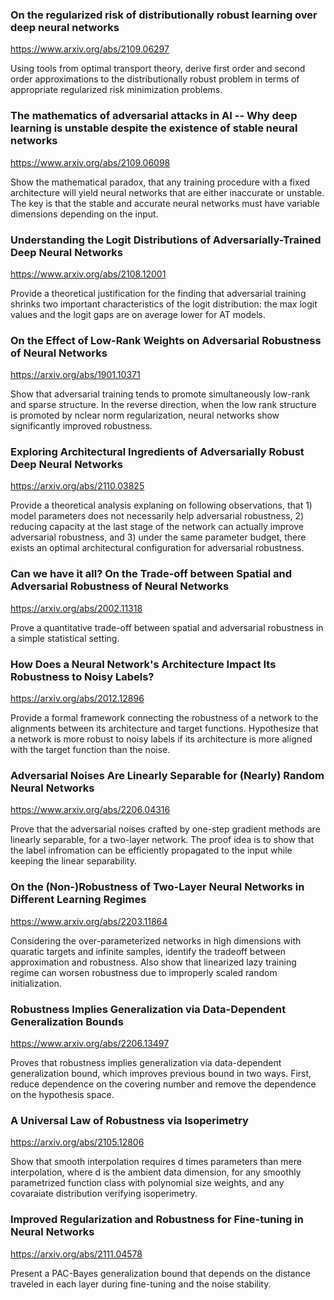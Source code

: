 ### On the regularized risk of distributionally robust learning over deep neural networks

<https://www.arxiv.org/abs/2109.06297>

Using tools from optimal transport theory, derive first order and second order approximations to the distributionally robust problem in terms of appropriate regularized risk minimization problems. 

### The mathematics of adversarial attacks in AI -- Why deep learning is unstable despite the existence of stable neural networks

<https://www.arxiv.org/abs/2109.06098>

Show the mathematical paradox, that any training procedure with a fixed architecture will yield neural networks that are either inaccurate or unstable. The key is that the stable and accurate neural networks must have variable dimensions depending on the input.

### Understanding the Logit Distributions of Adversarially-Trained Deep Neural Networks

<https://www.arxiv.org/abs/2108.12001>

Provide a theoretical justification for the finding that adversarial training shrinks two important characteristics of the logit distribution: the max logit values and the logit gaps are on average lower for AT models. 

### On the Effect of Low-Rank Weights on Adversarial Robustness of Neural Networks

<https://arxiv.org/abs/1901.10371>

Show that adversarial training tends to promote simultaneously low-rank and sparse structure. In the reverse direction, when the low rank structure is promoted by nclear norm regularization, neural networks show significantly improved robustness.

### Exploring Architectural Ingredients of Adversarially Robust Deep Neural Networks

<https://arxiv.org/abs/2110.03825>

Provide a theoretical analysis explaning on following observations, that 1) model parameters does not necessarily help adversarial robustness, 2) reducing capacity at the last stage of the network can actually improve adversarial robustness, and 3) under the same parameter budget, there exists an optimal architectural configuration for adversarial robustness.

### Can we have it all? On the Trade-off between Spatial and Adversarial Robustness of Neural Networks

<https://arxiv.org/abs/2002.11318>

Prove a quantitative trade-off between spatial and adversarial robustness in a simple statistical setting. 

### How Does a Neural Network's Architecture Impact Its Robustness to Noisy Labels?

<https://arxiv.org/abs/2012.12896>

Provide a formal framework connecting the robustness of a network to the alignments between its architecture and target functions. Hypothesize that a network is more robust to noisy labels if its architecture is more aligned with the target function than the noise.

### Adversarial Noises Are Linearly Separable for (Nearly) Random Neural Networks

<https://www.arxiv.org/abs/2206.04316>

Prove that the adversarial noises crafted by one-step gradient methods are linearly separable, for a two-layer network. The proof idea is to show that the label infromation can be efficiently propagated to the input while keeping the linear separability.

### On the (Non-)Robustness of Two-Layer Neural Networks in Different Learning Regimes

<https://www.arxiv.org/abs/2203.11864>

Considering the over-parameterized networks in high dimensions with quaratic targets and infinite samples, identify the tradeoff between approximation and robustness. Also show that linearized lazy training regime can worsen robustness due to improperly scaled random initialization.

### Robustness Implies Generalization via Data-Dependent Generalization Bounds

<https://www.arxiv.org/abs/2206.13497>

Proves that robustness implies generalization via data-dependent generalization bound, which improves previous bound in two ways. First, reduce dependence on the covering number and remove the dependence on the hypothesis space.

### A Universal Law of Robustness via Isoperimetry

<https://arxiv.org/abs/2105.12806>

Show that smooth interpolation requires d times parameters than mere interpolation, where d is the ambient data dimension, for any smoothly parametrized function class with polynomial size weights, and any covaraiate distribution verifying isoperimetry.

### Improved Regularization and Robustness for Fine-tuning in Neural Networks

<https://arxiv.org/abs/2111.04578>

Present a PAC-Bayes generalization bound that depends on the distance traveled in each layer during fine-tuning and the noise stability. 
